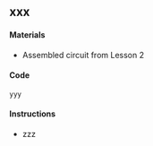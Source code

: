 ## xxx

#### Materials
 - Assembled circuit from Lesson 2

#### Code
```
yyy
```

#### Instructions
 - zzz
